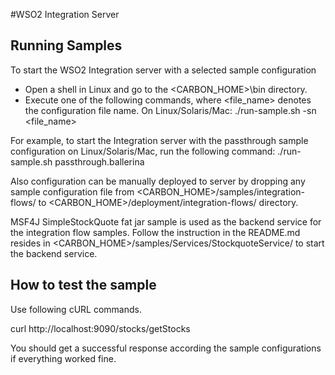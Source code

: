 #WSO2 Integration Server


Running Samples
---------------

To start the WSO2 Integration server with a selected sample configuration

* Open a shell in Linux and go to the <CARBON_HOME>\bin directory.
* Execute one of the following commands,  where <file_name> denotes the configuration file name.
  On Linux/Solaris/Mac: ./run-sample.sh -sn <file_name>

For example, to start the Integration server with the passthrough sample configuration on Linux/Solaris/Mac, run the following command:
./run-sample.sh passthrough.ballerina


Also configuration can be manually deployed to server by dropping any sample configuration file from <CARBON_HOME>/samples/integration-flows/
to <CARBON_HOME>/deployment/integration-flows/ directory.

MSF4J SimpleStockQuote fat jar sample is used as the backend service for the integration flow samples. Follow the instruction in the
README.md resides in <CARBON_HOME>/samples/Services/StockquoteService/ to start the backend service.


How to test the sample
----------------------

Use following cURL commands.

curl http://localhost:9090/stocks/getStocks

You should get a successful response according the sample configurations if everything worked fine.
